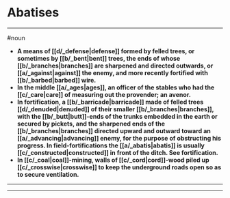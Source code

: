 # Abatises
---
#noun
- **A means of [[d/_defense|defense]] formed by felled trees, or sometimes by [[b/_bent|bent]] trees, the ends of whose [[b/_branches|branches]] are sharpened and directed outwards, or [[a/_against|against]] the enemy, and more recently fortified with [[b/_barbed|barbed]] wire.**
- **In the middle [[a/_ages|ages]], an officer of the stables who had the [[c/_care|care]] of measuring out the provender; an avenor.**
- **In fortification, a [[b/_barricade|barricade]] made of felled trees [[d/_denuded|denuded]] of their smaller [[b/_branches|branches]], with the [[b/_butt|butt]]-ends of the trunks embedded in the earth or secured by pickets, and the sharpened ends of the [[b/_branches|branches]] directed upward and outward toward an [[a/_advancing|advancing]] enemy, for the purpose of obstructing his progress. In field-fortifications the [[a/_abatis|abatis]] is usually [[c/_constructed|constructed]] in front of the ditch. See fortification.**
- **In [[c/_coal|coal]]-mining, walls of [[c/_cord|cord]]-wood piled up [[c/_crosswise|crosswise]] to keep the underground roads open so as to secure ventilation.**
---
---
